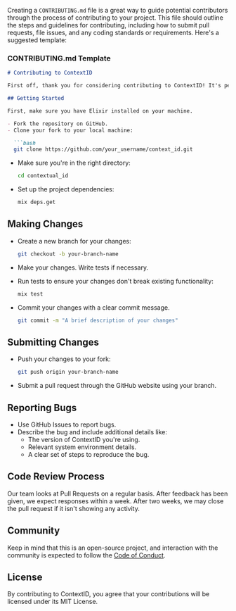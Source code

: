 Creating a `CONTRIBUTING.md` file is a great way to guide potential contributors through the process of contributing to your project. This file should outline the steps and guidelines for contributing, including how to submit pull requests, file issues, and any coding standards or requirements. Here's a suggested template:

### CONTRIBUTING.md Template

```markdown
# Contributing to ContextID

First off, thank you for considering contributing to ContextID! It's people like you that make the open-source community such a great place to learn, inspire, and create. Here are some guidelines that we'd like contributors to follow so that we can have a chance of keeping on top of things.

## Getting Started

First, make sure you have Elixir installed on your machine. 

- Fork the repository on GitHub.
- Clone your fork to your local machine:

  ```bash
  git clone https://github.com/your_username/context_id.git
  ```

- Make sure you're in the right directory:

  ```bash
  cd contextual_id
  ```

- Set up the project dependencies:

  ```bash
  mix deps.get
  ```

## Making Changes

- Create a new branch for your changes:

  ```bash
  git checkout -b your-branch-name
  ```

- Make your changes. Write tests if necessary.
- Run tests to ensure your changes don't break existing functionality:

  ```bash
  mix test
  ```

- Commit your changes with a clear commit message.

  ```bash
  git commit -m "A brief description of your changes"
  ```

## Submitting Changes

- Push your changes to your fork:

  ```bash
  git push origin your-branch-name
  ```

- Submit a pull request through the GitHub website using your branch.

## Reporting Bugs

- Use GitHub Issues to report bugs.
- Describe the bug and include additional details like:
  - The version of ContextID you're using.
  - Relevant system environment details.
  - A clear set of steps to reproduce the bug.

## Code Review Process

Our team looks at Pull Requests on a regular basis. After feedback has been given, we expect responses within a week. After two weeks, we may close the pull request if it isn't showing any activity.

## Community

Keep in mind that this is an open-source project, and interaction with the community is expected to follow the [Code of Conduct](CODE_OF_CONDUCT.md).

## License

By contributing to ContextID, you agree that your contributions will be licensed under its MIT License.
```